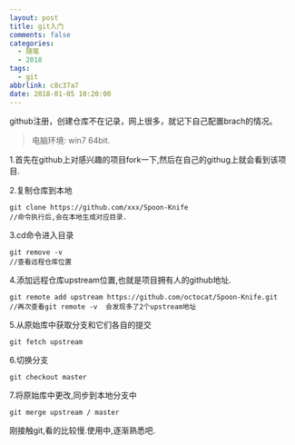 ```yaml
---
layout: post
title: git入门
comments: false
categories:
  - 随笔
  - 2018
tags:
  - git
abbrlink: c8c37a7
date: 2018-01-05 10:20:00
---
```


github注册，创建仓库不在记录，网上很多，就记下自己配置brach的情况。
>电脑环境: win7 64bit. 

1.首先在github上对感兴趣的项目fork一下,然后在自己的githug上就会看到该项目.

2.复制仓库到本地
```
git clone https://github.com/xxx/Spoon-Knife
//命令执行后,会在本地生成对应目录.
```
3.cd命令进入目录
```
git remove -v
//查看远程仓库位置
```

<!--more-->
4.添加远程仓库upstream位置,也就是项目拥有人的github地址.
```
git remote add upstream https://github.com/octocat/Spoon-Knife.git
//再次查看git remote -v  会发现多了2个upstream地址
```
5.从原始库中获取分支和它们各自的提交
```
git fetch upstream
```
6.切换分支
```
git checkout master 
```
7.将原始库中更改,同步到本地分支中
```
git merge upstream / master 
```
刚接触git,看的比较慢.使用中,逐渐熟悉吧.



